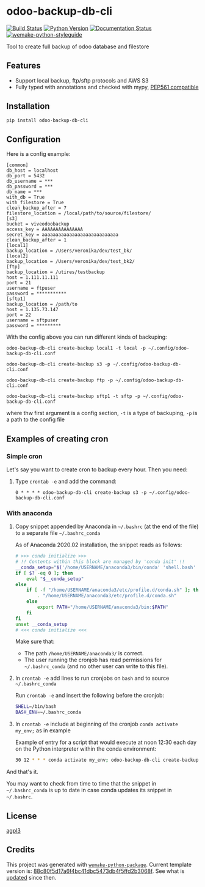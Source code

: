 # odoo-backup-db-cli

[![Build Status](https://github.com/ventor-tech/odoo-backup-db-cli/workflows/test/badge.svg?branch=main&event=push)](https://github.com/ventor-tech/odoo-backup-db-cli/actions?query=workflow%3Atest)
[![Python Version](https://img.shields.io/pypi/pyversions/odoo-backup-db-cli.svg)](https://pypi.org/project/odoo-backup-db-cli/)
[![Documentation Status](https://readthedocs.org/projects/odoo-backup-db-cli/badge/?version=latest)](https://odoo-backup-db-cli.readthedocs.io/en/latest/?badge=latest)
[![wemake-python-styleguide](https://img.shields.io/badge/style-wemake-000000.svg)](https://github.com/wemake-services/wemake-python-styleguide)

Tool to create full backup of odoo database and filestore


## Features
- Support local backup, ftp/sftp protocols and AWS S3
- Fully typed with annotations and checked with mypy, [PEP561 compatible](https://www.python.org/dev/peps/pep-0561/)


## Installation

```bash
pip install odoo-backup-db-cli
```


## Configuration

Here is a config example:
 ```
[common]
db_host = localhost
db_port = 5432
db_username = ***
db_password = ***
db_name = ***
with_db = True
with_filestore = True
clean_backup_after = 7
filestore_location = /local/path/to/source/filestore/
[s3]
bucket = viveodoobackup
access_key = AAAAAAAAAAAAAAA
secret_key = aaaaaaaaaaaaaaaaaaaaaaaaaaaa
clean_backup_after = 1
[local1]
backup_location = /Users/veronika/dev/test_bk/
[local2]
backup_location = /Users/veronika/dev/test_bk2/
[ftp]
backup_location = /utires/testbackup
host = 1.111.11.111
port = 21
username = ftpuser
password = ***********
[sftp1]
backup_location = /path/to
host = 1.135.73.147
port = 22
username = sftpuser
password = *********
 ```

With the config above you can run different kinds of backuping:

`odoo-backup-db-cli create-backup local1 -t local -p ~/.config/odoo-backup-db-cli.conf`

`odoo-backup-db-cli create-backup s3 -p ~/.config/odoo-backup-db-cli.conf`

`odoo-backup-db-cli create-backup ftp -p ~/.config/odoo-backup-db-cli.conf`

`odoo-backup-db-cli create-backup sftp1 -t sftp -p ~/.config/odoo-backup-db-cli.conf`

where thw first argument is a config section, `-t` is a type of backuping, `-p` is a path to the config file


## Examples of creating cron

### Simple cron

Let's say you want to create cron to backup every hour.
Then you need:

1. Type `crontab -e` and add the command:

    `0 * * * * odoo-backup-db-cli create-backup s3 -p ~/.config/odoo-backup-db-cli.conf`

### With anaconda

1. Copy snippet appended by Anaconda in `~/.bashrc` (at the end of the file) to a separate file `~/.bashrc_conda`

    As of Anaconda 2020.02 installation, the snippet reads as follows:

    ```bash
    # >>> conda initialize >>>
    # !! Contents within this block are managed by 'conda init' !!
    __conda_setup="$('/home/USERNAME/anaconda3/bin/conda' 'shell.bash' 'hook' 2> /dev/null)"
    if [ $? -eq 0 ]; then
        eval "$__conda_setup"
    else
        if [ -f "/home/USERNAME/anaconda3/etc/profile.d/conda.sh" ]; then
            . "/home/USERNAME/anaconda3/etc/profile.d/conda.sh"
        else
            export PATH="/home/USERNAME/anaconda3/bin:$PATH"
        fi
    fi
    unset __conda_setup
    # <<< conda initialize <<<
    ```

    Make sure that:

    - The path `/home/USERNAME/anaconda3/` is correct.
    - The user running the cronjob has read permissions for `~/.bashrc_conda` (and no other user can write to this file).

2. In `crontab -e` add lines to run cronjobs on `bash` and to source `~/.bashrc_conda`

    Run `crontab -e` and insert the following before the cronjob:

    ```bash
    SHELL=/bin/bash
    BASH_ENV=~/.bashrc_conda
    ```

3. In `crontab -e` include at beginning of the cronjob `conda activate my_env;` as in example

    Example of entry for a script that would execute at noon 12:30 each day on the Python interpreter within the conda environment:

    ```bash
    30 12 * * * conda activate my_env; odoo-backup-db-cli create-backup production_local_with_filestore; conda deactivate
    ```

And that's it.

You may want to check from time to time that the snippet in `~/.bashrc_conda` is up to date in case conda updates its snippet in `~/.bashrc`.


## License

[agpl3](https://github.com/ventor-tech/odoo-backup-db-cli/blob/master/LICENSE)


## Credits

This project was generated with [`wemake-python-package`](https://github.com/wemake-services/wemake-python-package). Current template version is: [88c80f5d17a6f4bc41dbc5473db4f5ffd2b3068f](https://github.com/wemake-services/wemake-python-package/tree/88c80f5d17a6f4bc41dbc5473db4f5ffd2b3068f). See what is [updated](https://github.com/wemake-services/wemake-python-package/compare/88c80f5d17a6f4bc41dbc5473db4f5ffd2b3068f...master) since then.
